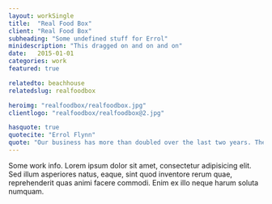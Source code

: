 ```yaml
---
layout: workSingle
title:  "Real Food Box"
client: "Real Food Box"
subheading: "Some undefined stuff for Errol"
minidescription: "This dragged on and on and on"
date:   2015-01-01
categories: work
featured: true

relatedto: beachhouse
relatedslug: realfoodbox

heroimg: "realfoodbox/realfoodbox.jpg"
clientlogo: "realfoodbox/realfoodbox@2.jpg"

hasquote: true
quotecite: "Errol Flynn"
quote: "Our business has more than doubled over the last two years. The website now represents over 80% of our turnover"
---
```


Some work info. Lorem ipsum dolor sit amet, consectetur adipisicing elit. Sed illum asperiores natus, eaque, sint quod inventore rerum quae, reprehenderit quas animi facere commodi. Enim ex illo neque harum soluta numquam.